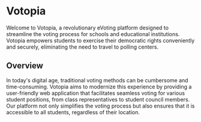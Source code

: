 # Votopia

Welcome to Votopia, a revolutionary eVoting platform designed to streamline the voting process for schools and educational institutions. Votopia empowers students to exercise their democratic rights conveniently and securely, eliminating the need to travel to polling centers.

## Overview
In today's digital age, traditional voting methods can be cumbersome and time-consuming. Votopia aims to modernize this experience by providing a user-friendly web application that facilitates seamless voting for various student positions, from class representatives to student council members. Our platform not only simplifies the voting process but also ensures that it is accessible to all students, regardless of their location.